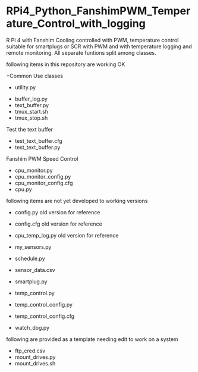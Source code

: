 # RPi4_Python_FanshimPWM_Temperature_Control_with_logging
R Pi 4 with Fanshim Cooling controlled with PWM, temperature control suitable for smartplugs or SCR with PWM and with temperature logging and remote monitoring.  All separate funtions split among classes.

following items in this repository are working OK

+Common Use classes
- utility.py
* buffer_log.py
* text_buffer.py
* tmux_start.sh
* tmux_stop.sh

Test the text buffer
* test_text_buffer.cfg
* test_text_buffer.py

Fanshim PWM Speed Control
* cpu_monitor.py
* cpu_monitor_config.py
* cpu_monitor_config.cfg
* cpu.py

following items are not yet developed to working versions
* config.py old version for reference
* config.cfg old version for reference
* cpu_temp_log.py old version for reference



* my_sensors.py
* schedule.py
* sensor_data.csv
* smartplug.py
* temp_control.py
* temp_control_config.py
* temp_control_config.cfg
* watch_dog.py

following are provided as a template needing edit to work on a system
* ftp_cred.csv
* mount_drives.py
* mount_drives.sh
